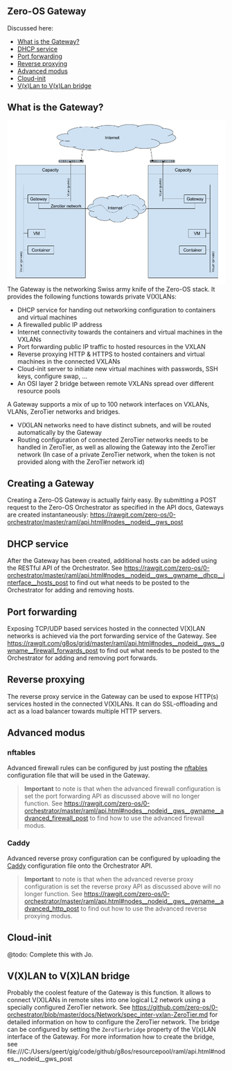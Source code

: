 ## Zero-OS Gateway

Discussed here:
- [What is the Gateway?](#what-is-the-Gateway)
- [DHCP service](#dhcp-service)
- [Port forwarding](#port-forwarding)
- [Reverse proxying](#reverse-proxying)
- [Advanced modus](#advanced-modus)
- [Cloud-init](#cloud-init)
- [V(x)Lan to V(x)Lan bridge](#vxlan-to-vxlan-bridge)

## What is the Gateway?
![Gateway](Gateway.png)
The Gateway is the networking Swiss army knife of the Zero-OS stack. It provides the following functions towards private V(X)LANs:
- DHCP service for handing out networking configuration to containers and virtual machines
- A firewalled public IP address
- Internet connectivity towards the containers and virtual machines in the VXLANs
- Port forwarding public IP traffic to hosted resources in the VXLAN
- Reverse proxying HTTP & HTTPS to hosted containers and virtual machines in the connected VXLANs
- Cloud-init server to initiate new virtual machines with passwords, SSH keys, configure swap, ...
- An OSI layer 2 bridge between remote VXLANs spread over different resource pools

A Gateway supports a mix of up to 100 network interfaces on VXLANs, VLANs, ZeroTier networks and bridges.
- V(X)LAN networks need to have distinct subnets, and will be routed automatically by the Gateway
- Routing configuration of connected ZeroTier networks needs to be handled in ZeroTier, as well as allowing the Gateway into the ZeroTier network (In case of a private ZeroTier network, when the token is not provided along with the ZeroTier network id)

## Creating a Gateway
Creating a Zero-OS Gateway is actually fairly easy. By submitting a POST request to the Zero-OS Orchestrator as specified in the API docs, Gateways are created instantaneously:
https://rawgit.com/zero-os/0-orchestrator/master/raml/api.html#nodes__nodeid__gws_post

## DHCP service
After the Gateway has been created, additional hosts can be added using the RESTful API of the Orchestrator. See https://rawgit.com/zero-os/0-orchestrator/master/raml/api.html#nodes__nodeid__gws__gwname__dhcp__interface__hosts_post to find out what needs to be posted to the Orchestrator for adding and removing hosts.

## Port forwarding
Exposing TCP/UDP based services hosted in the connected V(X)LAN networks is achieved via the port forwarding service of the Gateway. See https://rawgit.com/g8os/grid/master/raml/api.html#nodes__nodeid__gws__gwname__firewall_forwards_post to find out what needs to be posted to the Orchestrator for adding and removing port forwards.

## Reverse proxying
The reverse proxy service in the Gateway can be used to expose HTTP(s) services hosted in the connected V(X)LANs. It can do SSL-offloading and act as a load balancer towards multiple HTTP servers.

## Advanced modus

### nftables
Advanced firewall rules can be configured by just posting the [nftables](https://en.wikipedia.org/wiki/Nftables) configuration file that will be used in the Gateway.

> **Important** to note is that when the advanced firewall configuration is set the port forwarding API as discussed above will no longer function. See https://rawgit.com/zero-os/0-orchestrator/master/raml/api.html#nodes__nodeid__gws__gwname__advanced_firewall_post to find how to use the advanced firewall modus.

### Caddy
Advanced reverse proxy configuration can be configured by uploading the [Caddy](https://caddyserver.com/) configuration file onto the Orchestrator API.

> **Important** to note is that when the advanced reverse proxy configuration is set the reverse proxy API as discussed above will no longer function. See https://rawgit.com/zero-os/0-orchestrator/master/raml/api.html#nodes__nodeid__gws__gwname__advanced_http_post to find out how to use the advanced reverse proxying modus.

## Cloud-init
@todo: Complete this with Jo.

## V(X)LAN to V(X)LAN bridge
Probably the coolest feature of the Gateway is this function. It allows to connect V(X)LANs in remote sites into one logical L2 network using a specially configured ZeroTier network. See https://github.com/zero-os/0-orchestrator/blob/master/docs/Network/spec_inter-vxlan-ZeroTier.md for detailed information on how to configure the ZeroTier network.
The bridge can be configured by setting the `ZeroTierbridge` property of the V(x)LAN interface of the Gateway. For more information how to create the bridge, see file:///C:/Users/geert/gig/code/github/g8os/resourcepool/raml/api.html#nodes__nodeid__gws_post
